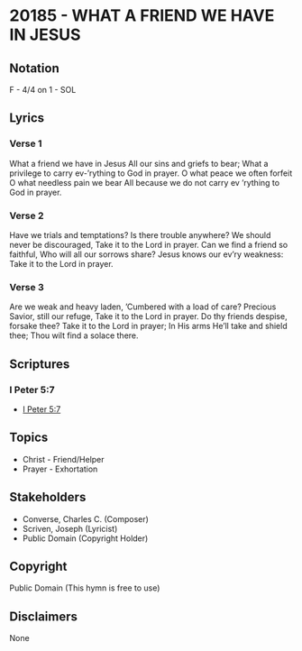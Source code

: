 # 20185 - WHAT A FRIEND WE HAVE IN JESUS

## Notation

F - 4/4 on 1 - SOL

## Lyrics

### Verse 1

What a friend we have in Jesus All our sins and griefs to bear; What a privilege to carry ev-’rything to God in prayer. O what peace we often forfeit O what needless pain we bear All because we do not carry ev ’rything to God in prayer.

### Verse 2

Have we trials and temptations? Is there trouble anywhere? We should never be discouraged, Take it to the Lord in prayer. Can we find a friend so faithful, Who will all our sorrows share? Jesus knows our ev’ry weakness: Take it to the Lord in prayer.

### Verse 3

Are we weak and heavy laden, ’Cumbered with a load of care? Precious Savior, still our refuge, Take it to the Lord in prayer. Do thy friends despise, forsake thee? Take it to the Lord in prayer; In His arms He’ll take and shield thee; Thou wilt find a solace there.


## Scriptures

### I Peter 5:7

- [I Peter 5:7](https://www.biblegateway.com/passage/?search=I%20Peter%205%3A7)


## Topics

- Christ - Friend/Helper
- Prayer - Exhortation

## Stakeholders

- Converse, Charles C. (Composer)
- Scriven, Joseph (Lyricist)
- Public Domain (Copyright Holder)

## Copyright

Public Domain
(This hymn is free to use)

## Disclaimers

None

